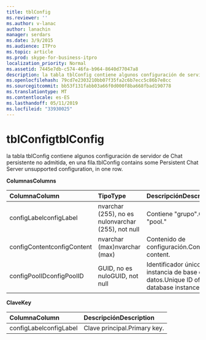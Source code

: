 ```yaml
---
title: tblConfig
ms.reviewer: ''
ms.author: v-lanac
author: lanachin
manager: serdars
ms.date: 3/9/2015
ms.audience: ITPro
ms.topic: article
ms.prod: skype-for-business-itpro
localization_priority: Normal
ms.assetid: 7445e7db-c574-46fa-b964-8640d77047a8
description: la tabla tblConfig contiene algunos configuración de servidor de Chat persistente no admitida, en una fila.
ms.openlocfilehash: 79cd7e2303210bb07f35fa2c6b7ecc5c86b7e8cc
ms.sourcegitcommit: bb53f131fabb03a66f0d000f8ba668fbad190778
ms.translationtype: MT
ms.contentlocale: es-ES
ms.lasthandoff: 05/11/2019
ms.locfileid: "33930025"
---
```

# <a name="tblconfig"></a><span data-ttu-id="3a525-103">tblConfig</span><span class="sxs-lookup"><span data-stu-id="3a525-103">tblConfig</span></span>
 
<span data-ttu-id="3a525-104">la tabla tblConfig contiene algunos configuración de servidor de Chat persistente no admitida, en una fila.</span><span class="sxs-lookup"><span data-stu-id="3a525-104">tblConfig contains some Persistent Chat Server unsupported configuration, in one row.</span></span>
  
<span data-ttu-id="3a525-105">**Columnas**</span><span class="sxs-lookup"><span data-stu-id="3a525-105">**Columns**</span></span>

|<span data-ttu-id="3a525-106">**Columna**</span><span class="sxs-lookup"><span data-stu-id="3a525-106">**Column**</span></span>|<span data-ttu-id="3a525-107">**Tipo**</span><span class="sxs-lookup"><span data-stu-id="3a525-107">**Type**</span></span>|<span data-ttu-id="3a525-108">**Descripción**</span><span class="sxs-lookup"><span data-stu-id="3a525-108">**Description**</span></span>|
|:-----|:-----|:-----|
|<span data-ttu-id="3a525-109">configLabel</span><span class="sxs-lookup"><span data-stu-id="3a525-109">configLabel</span></span>  <br/> |<span data-ttu-id="3a525-110">nvarchar (255), no es nulo</span><span class="sxs-lookup"><span data-stu-id="3a525-110">nvarchar (255), not null</span></span>  <br/> |<span data-ttu-id="3a525-111">Contiene "grupo".</span><span class="sxs-lookup"><span data-stu-id="3a525-111">Contains "pool."</span></span>  <br/> |
|<span data-ttu-id="3a525-112">configContent</span><span class="sxs-lookup"><span data-stu-id="3a525-112">configContent</span></span>  <br/> |<span data-ttu-id="3a525-113">nvarchar (max)</span><span class="sxs-lookup"><span data-stu-id="3a525-113">nvarchar (max)</span></span>  <br/> |<span data-ttu-id="3a525-114">Contenido de configuración.</span><span class="sxs-lookup"><span data-stu-id="3a525-114">Configuration content.</span></span>  <br/> |
|<span data-ttu-id="3a525-115">configPoolID</span><span class="sxs-lookup"><span data-stu-id="3a525-115">configPoolID</span></span>  <br/> |<span data-ttu-id="3a525-116">GUID, no es nulo</span><span class="sxs-lookup"><span data-stu-id="3a525-116">GUID, not null</span></span>  <br/> |<span data-ttu-id="3a525-117">Identificador único de la instancia de base de datos.</span><span class="sxs-lookup"><span data-stu-id="3a525-117">Unique ID of the database instance.</span></span>  <br/> |
   
<span data-ttu-id="3a525-118">**Clave**</span><span class="sxs-lookup"><span data-stu-id="3a525-118">**Key**</span></span>

|<span data-ttu-id="3a525-119">**Columna**</span><span class="sxs-lookup"><span data-stu-id="3a525-119">**Column**</span></span>|<span data-ttu-id="3a525-120">**Descripción**</span><span class="sxs-lookup"><span data-stu-id="3a525-120">**Description**</span></span>|
|:-----|:-----|
|<span data-ttu-id="3a525-121">configLabel</span><span class="sxs-lookup"><span data-stu-id="3a525-121">configLabel</span></span>  <br/> |<span data-ttu-id="3a525-122">Clave principal.</span><span class="sxs-lookup"><span data-stu-id="3a525-122">Primary key.</span></span>  <br/> |
   

